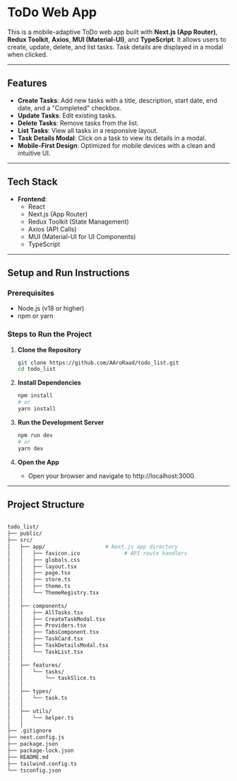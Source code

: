 # ToDo Web App

This is a mobile-adaptive ToDo web app built with **Next.js (App Router)**, **Redux Toolkit**, **Axios**, **MUI (Material-UI)**, and **TypeScript**. It allows users to create, update, delete, and list tasks. Task details are displayed in a modal when clicked.

---

## **Features**
- **Create Tasks**: Add new tasks with a title, description, start date, end date, and a "Completed" checkbox.
- **Update Tasks**: Edit existing tasks.
- **Delete Tasks**: Remove tasks from the list.
- **List Tasks**: View all tasks in a responsive layout.
- **Task Details Modal**: Click on a task to view its details in a modal.
- **Mobile-First Design**: Optimized for mobile devices with a clean and intuitive UI.

---

## **Tech Stack**
- **Frontend**:
    - React
    - Next.js (App Router)
    - Redux Toolkit (State Management)
    - Axios (API Calls)
    - MUI (Material-UI for UI Components)
    - TypeScript

---

## **Setup and Run Instructions**

### **Prerequisites**
- Node.js (v18 or higher)
- npm or yarn

### **Steps to Run the Project**

1. **Clone the Repository**
   ```bash
   git clone https://github.com/AAroRaad/todo_list.git
   cd todo_list

2. **Install Dependencies**
   ```bash
   npm install
   # or
   yarn install

3. **Run the Development Server**
   ```bash
   npm run dev
   # or
   yarn dev

4. **Open the App**

    - Open your browser and navigate to http://localhost:3000.

---
## **Project Structure**
```bash

todo_list/
├── public/   
├── src/   
│   ├── app/                   # Next.js app directory
│   │   ├── favicon.ico              # API route handlers
│   │   ├── globals.css
│   │   ├── layout.tsx
│   │   ├── page.tsx
│   │   ├── store.ts
│   │   ├── theme.ts
│   │   └── ThemeRegistry.tsx 
│   │
│   ├── components/       
│   │   ├── AllTasks.tsx    
│   │   ├── CreateTaskModal.tsx  
│   │   ├── Providers.tsx 
│   │   ├── TabsComponent.tsx   
│   │   ├── TaskCard.tsx 
│   │   ├── TaskDetailsModal.tsx
│   │   └── TaskList.tsx 
│   │
│   ├── features/          
│   │   └── tasks/        
│   │       └── taskSlice.ts       
│   │    
│   ├── types/  
│   │   └── task.ts  
│   │
│   ├── utils/  
│   │   └── helper.ts  
│   │                 
├── .gitignore
├── next.config.js
├── package.json
├── package-lock.json
├── README.md
├── tailwind.config.ts
└── tsconfig.json